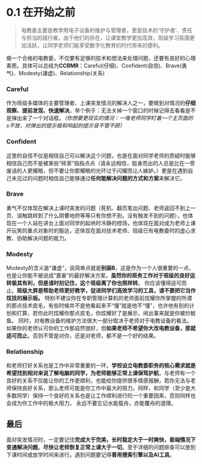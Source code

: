 # 0.1 在开始之前

> 电教委主要是教学用电子设备的维护与管理者，更是技术的‘守护者’、责任与担当的践行者。由于他们的存在，让课堂教学更加高效，班级学习氛围更加活跃，让同学老师们能享受数字化教育的时代带来的便利。

做一个合格的电教委，不仅要有足够的技术和想法来处理问题，还要有良好的心理素质。具体可以总结为**CCBMR**：Careful(仔细)、Confident(自信)、Brave(勇气)、Modesty(谦虚)、Relationship(关系)

### Careful

作为班级多媒体的主要管理者、上课突发情况的解决人之一，要做到对情况的**仔细观察、提前发现、快速解决**。举个例子：无法关掉一个窗口的时候记得去看看是不是弹出来了一个对话框。_（你想要更现实的情况：一堆老师同学盯着一个主页面的x不放，对弹出的提示框和响起的提示音不管不顾）_

### Confident

这里的自信不仅是相信自己可以解决这个问题，也是在面对同学老师的质疑时能够相信自己而不是被某些“砖家”指指点点（请永远相信，挺身而出的人总是比在一旁废话的人更耀眼，但不要让你那耀眼的光环过于闪耀而让人嫉妒。）更是在遇到自己未见过的问题时相信自己能够通过**任何能解决问题的方式和方案**来解决它。

### Brave

勇气不仅体现在解决上课时突发的问题（死机、翻页笔出问题、老师返回不到上一页、误触跳转到了什么阴曹地府等等只有你想不到，没有触发不到的问题），也体现在一个人站在讲台上面对同学的起哄时冷静的控场，也体现在面对成为老师上课开玩笑的重点对象时的豁达，还体现在面对技术老师、班级已有电教委时的虚心求教、协助解决问题的能力。

### Modesty
Modesty的含义是“谦虚“，说简单点就是**别装B**，这是作为一个人很重要的一点，也是让你能不被说成“嘉豪”的最好解决方案，**虽然你的班务工作对于班级的良好运转极其有利，但是请时刻记住，这个班级离了你也照样转**。
你应该懂得适可而止。**班级大屏是帮助老师更好教学，促进同学们高效学习的工具，请不要把它当作炫技的展示板。** 
特别不建议你在专职管理计算机的老师面前炫耀你所掌握的所谓的那点技术皮毛，有些时候并不是他看起来不“懂”就是他不“懂”，也许他有别的计划和打算，若你此时炫耀你那点皮毛，你炫耀好了是展示，闹出事来就是你被炒鱿鱼。
同时，对电教设备的维护方法很大一部分取决于老师对于电教设备的看法。如果你的老师认可你的工作那自然很好，但**如果老师不希望你大改电教设备，那就适可而止**。否则不管是对你，还是对老师，都不是一个好的结果。


### Relationship
和老师打好关系也是工作中非常重要的一环。**学校设立电教委职务的核心需求就是希望找到相对来说了解电脑的同学，为老师能够正常上课保驾护航**，与老师有一个良好的关系不仅能让你的工作更顺利，也能给你提供很多情感报酬，若你无法与老师保持良好关系，那么老师可能是你工作中最大的阻力。同样，和同学（至少是大多数同学）保持一个良好的关系也是让工作顺利进行的一个重要因素，否则同样也会成为你工作中的极大阻力。
  永远不要忘记水能载舟，亦能覆舟的道理。

## 最后

面对突发情况时，一定要记住**完成大于完美，长时稳定大于一时爽快，极端情况下变通解决问题**。**尽快让老师恢复正常上课大于一切**。至于详细的问题排查可以放到下课时间或放学时间来进行。遇到问题要记得**善用搜索引擎以及AI工具**。

